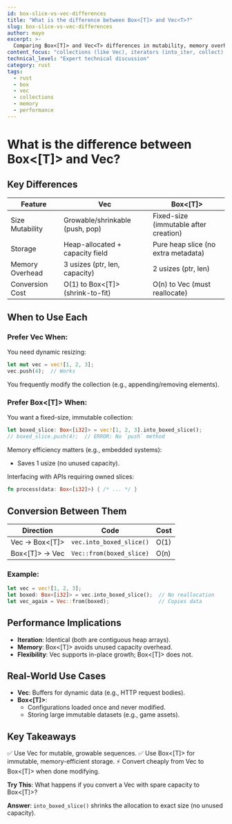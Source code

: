 ```yaml
---
id: box-slice-vs-vec-differences
title: "What is the difference between Box<[T]> and Vec<T>?"
slug: box-slice-vs-vec-differences
author: mayo
excerpt: >-
  Comparing Box<[T]> and Vec<T> differences in mutability, memory overhead, and performance implications for different use cases
content_focus: "collections (like Vec), iterators (into_iter, collect), and related concepts"
technical_level: "Expert technical discussion"
category: rust
tags:
  - rust
  - box
  - vec
  - collections
  - memory
  - performance
---
```


# What is the difference between Box<[T]> and Vec<T>?

## Key Differences

| Feature | Vec<T> | Box<[T]> |
|---------|--------|----------|
| Size Mutability | Growable/shrinkable (push, pop) | Fixed-size (immutable after creation) |
| Storage | Heap-allocated + capacity field | Pure heap slice (no extra metadata) |
| Memory Overhead | 3 usizes (ptr, len, capacity) | 2 usizes (ptr, len) |
| Conversion Cost | O(1) to Box<[T]> (shrink-to-fit) | O(n) to Vec (must reallocate) |

## When to Use Each

### Prefer Vec<T> When:

You need dynamic resizing:

```rust
let mut vec = vec![1, 2, 3];
vec.push(4);  // Works
```

You frequently modify the collection (e.g., appending/removing elements).

### Prefer Box<[T]> When:

You want a fixed-size, immutable collection:

```rust
let boxed_slice: Box<[i32]> = vec![1, 2, 3].into_boxed_slice();
// boxed_slice.push(4);  // ERROR: No `push` method
```

Memory efficiency matters (e.g., embedded systems):
- Saves 1 usize (no unused capacity).

Interfacing with APIs requiring owned slices:

```rust
fn process(data: Box<[i32]>) { /* ... */ }
```

## Conversion Between Them

| Direction | Code | Cost |
|-----------|------|------|
| Vec → Box<[T]> | `vec.into_boxed_slice()` | O(1) |
| Box<[T]> → Vec | `Vec::from(boxed_slice)` | O(n) |

### Example:

```rust
let vec = vec![1, 2, 3];
let boxed: Box<[i32]> = vec.into_boxed_slice();  // No reallocation
let vec_again = Vec::from(boxed);                // Copies data
```

## Performance Implications

- **Iteration**: Identical (both are contiguous heap arrays).
- **Memory**: Box<[T]> avoids unused capacity overhead.
- **Flexibility**: Vec supports in-place growth; Box<[T]> does not.

## Real-World Use Cases

- **Vec**: Buffers for dynamic data (e.g., HTTP request bodies).
- **Box<[T]>**:
  - Configurations loaded once and never modified.
  - Storing large immutable datasets (e.g., game assets).

## Key Takeaways

✅ Use Vec for mutable, growable sequences.
✅ Use Box<[T]> for immutable, memory-efficient storage.
⚡ Convert cheaply from Vec to Box<[T]> when done modifying.

**Try This**: What happens if you convert a Vec with spare capacity to Box<[T]>?

**Answer**: `into_boxed_slice()` shrinks the allocation to exact size (no unused capacity).
